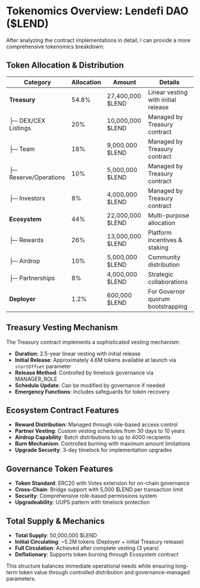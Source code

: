 # Tokenomics Overview: Lendefi DAO ($LEND)

After analyzing the contract implementations in detail, I can provide a more comprehensive tokenomics breakdown:

## Token Allocation & Distribution

| Category | Allocation | Amount | Details |
|----------|------------|--------|---------|
| **Treasury** | 54.8% | 27,400,000 $LEND | Linear vesting with initial release |
| ├─ DEX/CEX Listings | 20% | 10,000,000 $LEND | Managed by Treasury contract |
| ├─ Team | 18% | 9,000,000 $LEND | Managed by Treasury contract |
| ├─ Reserve/Operations | 10% | 5,000,000 $LEND | Managed by Treasury contract |
| ├─ Investors | 8% | 4,000,000 $LEND | Managed by Treasury contract |
| **Ecosystem** | 44% | 22,000,000 $LEND | Multi-purpose allocation |
| ├─ Rewards | 26% | 13,000,000 $LEND | Platform incentives & staking |
| ├─ Airdrop | 10% | 5,000,000 $LEND | Community distribution |
| ├─ Partnerships | 8% | 4,000,000 $LEND | Strategic collaborations |
| **Deployer** | 1.2% | 600,000 $LEND | For Governor quorum bootstrapping |

## Treasury Vesting Mechanism

The Treasury contract implements a sophisticated vesting mechanism:

- **Duration**: 2.5-year linear vesting with initial release
- **Initial Release**: Approximately 4.6M tokens available at launch via `startOffset` parameter
- **Release Method**: Controlled by timelock governance via MANAGER_ROLE
- **Schedule Update**: Can be modified by governance if needed
- **Emergency Functions**: Includes safeguards for token recovery

## Ecosystem Contract Features

- **Reward Distribution**: Managed through role-based access control
- **Partner Vesting**: Custom vesting schedules from 30 days to 10 years
- **Airdrop Capability**: Batch distributions to up to 4000 recipients
- **Burn Mechanism**: Controlled burning with maximum amount limitations
- **Upgrade Security**: 3-day timelock for implementation upgrades

## Governance Token Features

- **Token Standard**: ERC20 with Votes extension for on-chain governance
- **Cross-Chain**: Bridge support with 5,000 $LEND per transaction limit
- **Security**: Comprehensive role-based permissions system
- **Upgradeability**: UUPS pattern with timelock protection

## Total Supply & Mechanics

- **Total Supply**: 50,000,000 $LEND
- **Initial Circulating**: ~5.2M tokens (Deployer + initial Treasury release)
- **Full Circulation**: Achieved after complete vesting (3 years)
- **Deflationary**: Supports token burning through Ecosystem contract

This structure balances immediate operational needs while ensuring long-term token value through controlled distribution and governance-managed parameters.